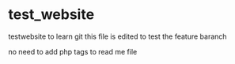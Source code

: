 test_website
============

testwebsite to learn git
this file is edited to test the feature baranch

no need to add php tags to read me file
